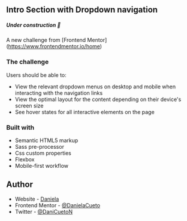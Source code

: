 ## Intro Section with Dropdown navigation

##### Under construction 🚧

A new challenge from [Frontend Mentor] (https://www.frontendmentor.io/home) 

### The challenge

Users should be able to:

- View the relevant dropdown menus on desktop and mobile when interacting with the navigation links
- View the optimal layout for the content depending on their device's screen size
- See hover states for all interactive elements on the page

### Built with

- Semantic HTML5 markup
- Sass pre-processor
- Css custom properties
- Flexbox
- Mobile-first workflow



## Author

- Website - [Daniela](https://www.danielacueto.com)
- Frontend Mentor - [@DanielaCueto](https://www.frontendmentor.io/profile/DanielaCueto)
- Twitter - [@DaniCuetoN](https://www.twitter.com/DaniCuetoN)

